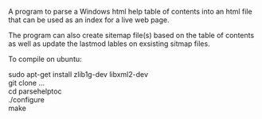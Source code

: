 A program to parse a Windows html help table of contents into an html file
that can be used as an index for a live web page.

The program can also create sitemap file(s) based on the table of contents
as well as update the lastmod lables on exsisting sitmap files.

To compile on ubuntu:

sudo apt-get install zlib1g-dev libxml2-dev<br>
git clone ...<br>
cd  parsehelptoc<br>
./configure<br>
make<br>

